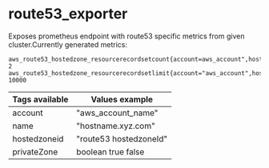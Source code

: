 # route53_exporter
Exposes prometheus endpoint with route53 specific metrics from given cluster.Currently generated metrics:

```
aws_route53_hostedzone_resourcerecordsetcount{account=aws_account",hostedzoneid="/hostedzone/<UNIQUEID>",name="a3.dev.yourdomain.work.",privateZone="false"} 2
aws_route53_hostedzone_resourcerecordsetlimit{account="aws_account",hostedzoneid="/hostedzone/<UNIQUEID>",name="a3.dev.yourdomain.work.",privateZone="true"} 10000
```

| Tags available | Values example|
|--|--|
|account|"aws_account_name"|
|name|"hostname.xyz.com"|
|hostedzoneid|"route53 hostedzoneId"|
|privateZone|boolean true false|
